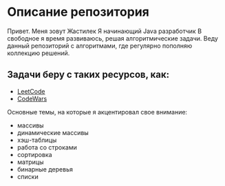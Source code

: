 # Описание репозитория

Привет. Меня зовут Жастилек
Я начинающий Java разработчик
В свободное я время развиваюсь, решая алгоритмические задачи. Веду данный репозиторий с алгоритмами, где регулярно пополняю коллекцию решений.

## Задачи беру с таких ресурсов, как:
* [LeetCode](https://leetcode.com)
* [CodeWars](https://www.codewars.com)

Основные темы, на которые я акцентировал свое внимание:
* массивы
* динамические массивы
* хэш-таблицы
* работа со строками
* сортировка
* матрицы
* бинарные деревья
* списки
